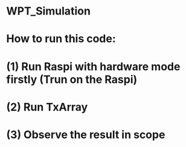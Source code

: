 # WPT_Simulation
# How to run this code:
# (1) Run Raspi with hardware mode firstly (Trun on the Raspi)
# (2) Run TxArray
# (3) Observe the result in scope

